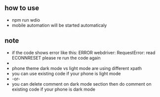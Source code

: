 ## how to use
- npm run wdio
- mobile automation will be started automaticaly

## note
- if the code shows error like this:
ERROR webdriver: RequestError: read ECONNRESET
please re run the code again
- 
- phone theme dark mode vs light mode are using different xpath
- you can use existing code if your phone is light mode 
- -or- 
- you can delete comment on dark mode section then do comment on existing code if your phone is dark mode